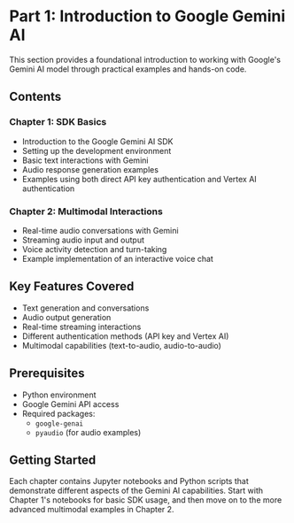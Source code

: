 # Part 1: Introduction to Google Gemini AI

This section provides a foundational introduction to working with Google's Gemini AI model through practical examples and hands-on code.

## Contents

### Chapter 1: SDK Basics

- Introduction to the Google Gemini AI SDK
- Setting up the development environment
- Basic text interactions with Gemini
- Audio response generation examples
- Examples using both direct API key authentication and Vertex AI authentication

### Chapter 2: Multimodal Interactions

- Real-time audio conversations with Gemini
- Streaming audio input and output
- Voice activity detection and turn-taking
- Example implementation of an interactive voice chat

## Key Features Covered

- Text generation and conversations
- Audio output generation
- Real-time streaming interactions
- Different authentication methods (API key and Vertex AI)
- Multimodal capabilities (text-to-audio, audio-to-audio)

## Prerequisites

- Python environment
- Google Gemini API access
- Required packages:
  - `google-genai`
  - `pyaudio` (for audio examples)

## Getting Started

Each chapter contains Jupyter notebooks and Python scripts that demonstrate different aspects of the Gemini AI capabilities. Start with Chapter 1's notebooks for basic SDK usage, and then move on to the more advanced multimodal examples in Chapter 2.
